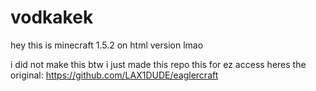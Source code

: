 # vodkakek

hey this is minecraft 1.5.2 on html version lmao

i did not make this btw i just made this repo this for ez access heres the original: https://github.com/LAX1DUDE/eaglercraft

